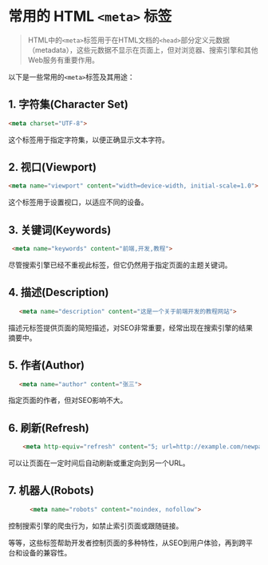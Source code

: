 # 常用的 HTML `<meta>` 标签
> HTML中的`<meta>`标签用于在HTML文档的`<head>`部分定义元数据（metadata），这些元数据不显示在页面上，但对浏览器、搜索引擎和其他Web服务有重要作用。

以下是一些常用的`<meta>`标签及其用途：

## 1. 字符集(Character Set)
 ```html
 <meta charset="UTF-8">
 ```
这个标签用于指定字符集，以便正确显示文本字符。
## 2. 视口(Viewport)
 ```html
 <meta name="viewport" content="width=device-width, initial-scale=1.0">
 ```
 这个标签用于设置视口，以适应不同的设备。
## 3. 关键词(Keywords)
```html
 <meta name="keywords" content="前端,开发,教程">
```
尽管搜索引擎已经不重视此标签，但它仍然用于指定页面的主题关键词。
## 4. 描述(Description)
```html
   <meta name="description" content="这是一个关于前端开发的教程网站">
```
描述元标签提供页面的简短描述，对SEO非常重要，经常出现在搜索引擎的结果摘要中。
## 5. 作者(Author)
```html
   <meta name="author" content="张三">
```
指定页面的作者，但对SEO影响不大。
## 6. 刷新(Refresh)
```html
    <meta http-equiv="refresh" content="5; url=http://example.com/newpage">
```
可以让页面在一定时间后自动刷新或重定向到另一个URL。
## 7. 机器人(Robots)
```html
      <meta name="robots" content="noindex, nofollow">
```
控制搜索引擎的爬虫行为，如禁止索引页面或跟随链接。

等等，这些<meta>标签帮助开发者控制页面的多种特性，从SEO到用户体验，再到跨平台和设备的兼容性。